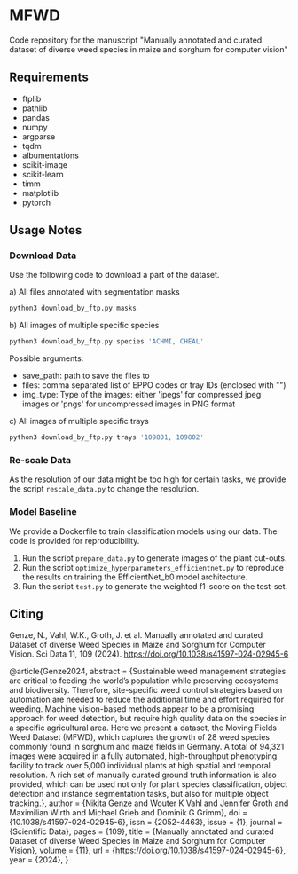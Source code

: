 # MFWD
Code repository for the manuscript "Manually annotated and curated dataset of diverse weed species in maize and sorghum for computer vision"


## Requirements
- ftplib
- pathlib
- pandas
- numpy
- argparse
- tqdm
- albumentations
- scikit-image
- scikit-learn
- timm
- matplotlib
- pytorch

## Usage Notes
### Download Data
Use the following code to download a part of the dataset.

a) All files annotated with segmentation masks 
```python
python3 download_by_ftp.py masks
```

b) All images of multiple specific species 
```python
python3 download_by_ftp.py species 'ACHMI, CHEAL'
```

Possible arguments: 
- save_path: path to save the files to
- files: comma separated list of EPPO codes or tray IDs (enclosed with "")
- img_type: Type of the images: either 'jpegs' for compressed jpeg images or 'pngs' for uncompressed images in PNG format

c) All images of multiple specific trays 
```python
python3 download_by_ftp.py trays '109801, 109802'
```

### Re-scale Data
As the resolution of our data might be too high for certain tasks, we provide the script `rescale_data.py` to change the resolution.

### Model Baseline
We provide a Dockerfile to train classification models using our data. The code is provided for reproducibility.
1) Run the script `prepare_data.py` to generate images of the plant cut-outs.
2) Run the script `optimize_hyperparameters_efficientnet.py` to reproduce the results on training the EfficientNet_b0 model architecture. 
3) Run the script `test.py` to generate the weighted f1-score on the test-set. 


## Citing
Genze, N., Vahl, W.K., Groth, J. et al. Manually annotated and curated Dataset of diverse Weed Species in Maize and Sorghum for Computer Vision. Sci Data 11, 109 (2024). https://doi.org/10.1038/s41597-024-02945-6

@article{Genze2024,
   abstract = {Sustainable weed management strategies are critical to feeding the world’s population while preserving ecosystems and biodiversity. Therefore, site-specific weed control strategies based on automation are needed to reduce the additional time and effort required for weeding. Machine vision-based methods appear to be a promising approach for weed detection, but require high quality data on the species in a specific agricultural area. Here we present a dataset, the Moving Fields Weed Dataset (MFWD), which captures the growth of 28 weed species commonly found in sorghum and maize fields in Germany. A total of 94,321 images were acquired in a fully automated, high-throughput phenotyping facility to track over 5,000 individual plants at high spatial and temporal resolution. A rich set of manually curated ground truth information is also provided, which can be used not only for plant species classification, object detection and instance segmentation tasks, but also for multiple object tracking.},
   author = {Nikita Genze and Wouter K Vahl and Jennifer Groth and Maximilian Wirth and Michael Grieb and Dominik G Grimm},
   doi = {10.1038/s41597-024-02945-6},
   issn = {2052-4463},
   issue = {1},
   journal = {Scientific Data},
   pages = {109},
   title = {Manually annotated and curated Dataset of diverse Weed Species in Maize and Sorghum for Computer Vision},
   volume = {11},
   url = {https://doi.org/10.1038/s41597-024-02945-6},
   year = {2024},
}
